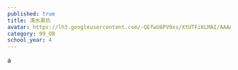 ```yaml
---
published: true
title: 清水美玖
avatar: https://lh3.googleusercontent.com/-QEfwU6PV9xs/XtUTFiKLMAI/AAAAAAAATic/bDKWcl1-RmIgwTSJj32T_HY0WSRP4BxDQCE0YBhgLKqgEAL1OcqzZdol0IWr9iIT471t44V66hZR1SJ7I7zjvXWbEZDJmWn6sBIKosNpgAdOp_NKLijnpIoIfVxWhx3ISNygRIXAFaBPapVFOuR6xHKGaxRtxmT2dvU2YXtqkalrGtG5MbYAqkzSEjZKQRjHHVJ7FeLZT8IpNC3K42hSuX1X7fZ2khcXHwjbRpZf9GpLBYgdRCO5rzZB3ehRPqQIhd3mC-13-bXSN-jPOhe6k9TbehpxjE1dIkTFRcOV8Yeo2Tm187mRh8fgc8PHWKGnsarv6FTWByUVyrGquK1yPI4krQ9OOcsR5EQ246-rEvW0zVFHsAI4SAd0oZOnLUfhDz4FADzRnD9vR0VktkmaOfB46_FdVIgl1pSznEc6DhymEArpUjnb7aSisHOQF6ljujWL31ER2iox0rHAAcl6SaMbrhRyFn4KTIqFbqv0ik5fWpadSMx3N5vPCRh0BDwjeV1R0oDRU0S1wu1uF_3cUlk3dPoQcn2TKIZmIjUhQxFWib2K54wpk_R3Vpw5AdN9OSnFXRQP50Xt9LjacWjy41Z2cAAiOODUrDK0PPg9SnINeNsxmFc7gjM-27JOjDsTQGp78-hgN_-lLXgZDUCmMQKYv9Oo0GlDVNRRLWOPLKMw7Gah1YAwrddyCAauGjp9kq5kRkIO8_6Kf1c-98Amjc2cPkzwsxxqvjWbYUKmh-1n4wiOy59U6-QhAu0CPk6xQSIZ1Tkbe5oudMPKs1PYF/UNADJUSTEDNONRAW_thumb_18.jpg
category: 99_OB
school_year: 4
---
```

a